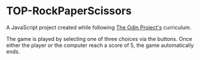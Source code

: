 # TOP-RockPaperScissors

A JavaScript project created while following [The Odin Project's](https://www.theodinproject.com/dashboard) curriculum.

The game is played by selecting one of three choices via the buttons. Once either the player or the computer reach a score of 5,
the game automatically ends.